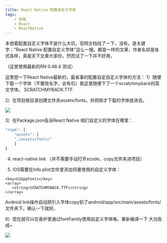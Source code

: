 ```yaml
---
title: React Native 配置自定义字体
tags: 
	- 前端 
	- React
	- ReactNative
---
```


本想着配置自定义字体不是什么大坑，官网文档找了一下，没有。遂关键字：“React Native 配置自定义字体”这么一搜。都是一样的文章，作者名却是各式各样，真是天下文章大家抄。然而试了一下并不好用。

（这里使用最新的RN 0.48.4 测试）

这里想一下React Native最新的，最省事的配置自定自定义字体的方法：
1）随便下载一个字体（不要改名字，会有坑）我这里随便下了一个scratchmyback的英文字体。
    SCRATCHMYBACK.TTF

2）在项目根目录创建文件夹assets/fonts。并把刚才下载的字体放进去。

![](/assets/blogImg/20170924-1.jpg)

3）在Package.json告诉React Native 咱们自定义的字体在哪里：
```javascript
"rnpm": {
    "assets": [
	"./assets/fonts/"
    ]
}
```

<!-- more -->

4) react-native link （并不需要手动打开xcode，copy文件夹进项目）

5) IOS需要在Info.plist文件里添加将要使用的自定义字体：
```plist
<key>UIAppFonts</key>
<array>
   <string>SCRATCHMYBACK.TTF</string>
</array>
```
Android link操作自动把引入字体copy到了android/app/src/main/assets/fonts/文件夹下。确认一下就好。

6）现在就可以在香炉里通过fontFamily使用自定义字体咯。重新编译一下 大功告成~

![](/assets/blogImg/20170924-2.jpg)